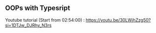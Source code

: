 ## OOPs with Typesript

Youtube tutorial (Start from 02:54:00) : https://youtu.be/30LWjhZzg50?si=1DTJw_DJRhy_N3rs
